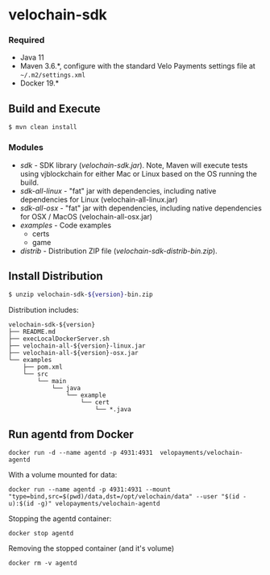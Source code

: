 # velochain-sdk

### Required

- Java 11
- Maven 3.6.*, configure with the standard Velo Payments settings file at `~/.m2/settings.xml`
- Docker 19.*

## Build and Execute

```
$ mvn clean install
```

### Modules

* _sdk_  - SDK library (*velochain-sdk.jar*). Note, Maven will execute tests using vjblockchain for either Mac or Linux based on the OS running the build.
* _sdk-all-linux_ - "fat" jar with dependencies, including native dependencies for Linux (velochain-all-linux.jar)
* _sdk-all-osx_ - "fat" jar with dependencies, including native dependencies for OSX / MacOS (velochain-all-osx.jar)
* _examples_  - Code examples
   * certs
   * game
* _distrib_ - Distribution ZIP file (*velochain-sdk-distrib-bin.zip*).

## Install Distribution

```bash
$ unzip velochain-sdk-${version}-bin.zip
```
Distribution includes:
```
velochain-sdk-${version}
├── README.md
├── execLocalDockerServer.sh
├── velochain-all-${version}-linux.jar
├── velochain-all-${version}-osx.jar
└── examples
    ├── pom.xml
    └── src
        └── main
            └── java
                └── example
                    └── cert
                        └── *.java

```

## Run agentd from Docker
```shell script
docker run -d --name agentd -p 4931:4931  velopayments/velochain-agentd
```

With a volume mounted for data:
```shell script
docker run --name agentd -p 4931:4931 --mount "type=bind,src=$(pwd)/data,dst=/opt/velochain/data" --user "$(id -u):$(id -g)" velopayments/velochain-agentd
```

Stopping the agentd container:
```
docker stop agentd
```
Removing the stopped container (and it's volume)
```
docker rm -v agentd
```
